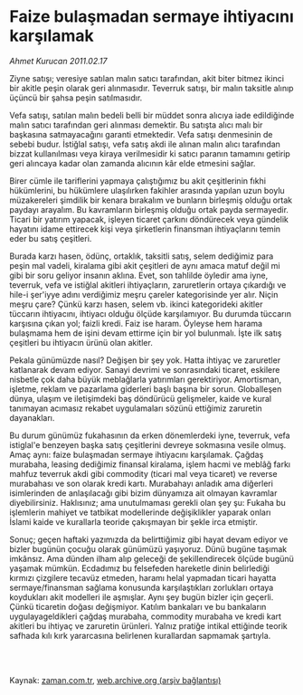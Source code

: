 # Faize bulaşmadan sermaye ihtiyacını karşılamak

*Ahmet Kurucan 2011.02.17*

<td class="columnist-detail">
<p>Ziyne satışı; veresiye satılan malın satıcı tarafından, akit biter bitmez ikinci bir akitle peşin olarak geri alınmasıdır. Teverruk satışı, bir malın taksitle alınıp üçüncü bir şahsa peşin satılmasıdır.</p>
<p>
<div id="haberMetinDiv">
<p>Vefa satışı, satılan malın bedeli belli bir müddet sonra alıcıya iade edildiğinde malın satıcı tarafından geri alınması demektir. Bu satışta alıcı malı bir başkasına satmayacağını garanti etmektedir. Vefa satışı denmesinin de sebebi budur. İstiğlal satışı, vefa satış akdi ile alınan malın alıcı tarafından bizzat kullanılması veya kiraya verilmesidir ki satıcı paranın tamamını getirip geri alıncaya kadar olan zamanda alıcının kâr elde etmesini sağlar.
<p>Birer cümle ile tariflerini yapmaya çalıştığımız bu akit çeşitlerinin fıkhi hükümlerini, bu hükümlere ulaşılırken fakihler arasında yapılan uzun boylu müzakereleri şimdilik bir kenara bırakalım ve bunların birleşmiş olduğu ortak paydayı arayalım. Bu kavramların birleşmiş olduğu ortak payda sermayedir. Ticari bir yatırım yapacak, işleyen ticaret çarkını döndürecek veya gündelik hayatını idame ettirecek kişi veya şirketlerin finansman ihtiyaçlarını temin eder bu satış çeşitleri.
<p>Burada karzı hasen, ödünç, ortaklık, taksitli satış, selem dediğimiz para peşin mal vadeli, kiralama gibi akit çeşitleri de aynı amaca matuf değil mi gibi bir soru geliyor insanın aklına. Evet, son tahlilde öyledir ama iyne, teverruk, vefa ve istiğlal akitleri ihtiyaçların, zaruretlerin ortaya çıkardığı ve hile-i şer'iyye adını verdiğimiz meşru çareler kategorisinde yer alır. Niçin meşru çare? Çünkü karzı hasen, selem vb. ikinci kategorideki akitler tüccarın ihtiyacını, ihtiyacı olduğu ölçüde karşılamıyor. Bu durumda tüccarın karşısına çıkan yol; faizli kredi. Faiz ise haram. Öyleyse hem harama bulaşmama hem de işini devam ettirme için bir yol bulunmalı. İşte ilk satış çeşitleri bu ihtiyacın ürünü olan akitler.
<p>Pekala günümüzde nasıl? Değişen bir şey yok. Hatta ihtiyaç ve zaruretler katlanarak devam ediyor. Sanayi devrimi ve sonrasındaki ticaret, eskilere nisbetle çok daha büyük meblağlarla yatırımları gerektiriyor. Amortisman, işletme, reklam ve pazarlama giderleri başlı başına bir sorun. Globalleşen dünya, ulaşım ve iletişimdeki baş döndürücü gelişmeler, kaide ve kural tanımayan acımasız rekabet uygulamaları sözünü ettiğimiz zaruretin dayanakları.
<p>Bu durum günümüz fukahasının da erken dönemlerdeki iyne, teverruk, vefa istiglal'e benzeyen başka satış çeşitlerini devreye sokmasına vesile olmuş. Amaç aynı: faize bulaşmadan sermaye ihtiyacını karşılamak. Çağdaş murabaha, leasing dediğimiz finansal kiralama, işlem hacmi ve meblâğ farkı mahfuz teverruk akdi gibi commodity (ticari mal veya ticaret) ve reverse murabahası ve son olarak kredi kartı. Murabahayı anladık ama diğerleri isimlerinden de anlaşılacağı gibi bizim dünyamıza ait olmayan kavramlar diyebilirsiniz. Haklısınız; ama unutulmaması gerekli olan şey şu: Fukaha bu işlemlerin mahiyet ve tatbikat modellerinde değişiklikler yaparak onları İslami kaide ve kurallarla teoride çakışmayan bir şekle irca etmiştir.
<p>Sonuç; geçen haftaki yazımızda da belirttiğimiz gibi hayat devam ediyor ve bizler bugünün çocuğu olarak günümüzü yaşıyoruz. Dünü bugüne taşımak imkânsız. Ama dünden ilham alıp geleceği de şekillendirecek ölçüde bugünü yaşamak mümkün. Ecdadımız bu felsefeden hareketle dinin belirlediği kırmızı çizgilere tecavüz etmeden, haramı helal yapmadan ticari hayatta sermaye/finansman sağlama konusunda karşılaştıkları zorlukları ortaya koydukları akit modelleri ile aşmışlar. Aynı şey bugün bizler için geçerli. Çünkü ticaretin doğası değişmiyor. Katılım bankaları ve bu bankaların uygulayageldikleri çağdaş murabaha, commodity murabaha ve kredi kart akitleri bu ihtiyaç ve zaruretin ürünleri. Yalnız pratiğe intikal ettiğinde teorik safhada kılı kırk yararcasına belirlenen kurallardan sapmamak şartıyla. </p></p></p></p></p></p></div>
</p>


<p><br>
		 </br></p></td>

Kaynak: [zaman.com.tr](http://zaman.com.tr/yazar.do?yazino=1094725), [web.archive.org (arşiv bağlantısı)](http://web.archive.org/web/20110423054119/http://www.zaman.com.tr:80/yazar.do?yazino=1094725)
